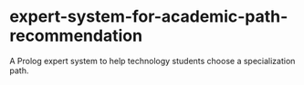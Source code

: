 # expert-system-for-academic-path-recommendation
A Prolog expert system to help technology students choose a specialization path.
